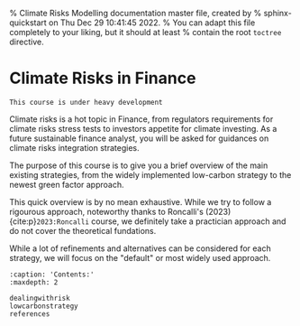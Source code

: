 % Climate Risks Modelling documentation master file, created by
% sphinx-quickstart on Thu Dec 29 10:41:45 2022.
% You can adapt this file completely to your liking, but it should at least
% contain the root `toctree` directive.

# Climate Risks in Finance


```{warning}
This course is under heavy development
```

Climate risks is a hot topic in Finance, from regulators requirements for climate risks stress tests to investors appetite for climate investing. As a future sustainable finance analyst, you will be asked for guidances on climate risks integration strategies. 

The purpose of this course is to give you a brief overview of the main existing strategies, from the widely implemented low-carbon strategy to the newest green factor approach.

This quick overview is by no mean exhaustive. While we try to follow a rigourous approach, noteworthy thanks to Roncalli's (2023) {cite:p}`2023:Roncalli` course, we definitely take a practician approach and do not cover the theoretical fundations.

While a lot of refinements and alternatives can be considered for each strategy, we will focus on the "default" or most widely used approach.


```{toctree}
:caption: 'Contents:'
:maxdepth: 2

dealingwithrisk
lowcarbonstrategy
references
```

